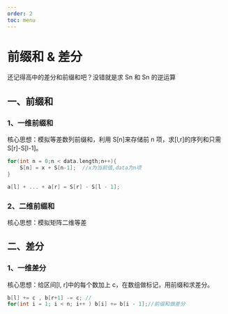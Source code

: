```yaml
---
order: 2
toc: menu
---
```


# 前缀和 & 差分

还记得高中的差分和前缀和吧？没错就是求 Sn 和 Sn 的逆运算

## 一、前缀和

### 1、一维前缀和

核心思想：模拟等差数列前缀和，利用 S[n]来存储前 n 项，求[l,r]的序列和只需 S[r]-S[l-1]。

```C
for(int n = 0;n < data.length;n++){
	S[n] = x + S[n-1];	//x为当前值,data为n项
}

a[l] + ... + a[r] = S[r] - S[l - 1];

```

### 2、二维前缀和

核心思想：模拟矩阵二维等差

## 二、差分

### 1、一维差分

核心思想：给区间[l, r]中的每个数加上 c，在数组做标记，用前缀和求差分。

```C
b[l] += c , b[r+1] -= c; //
for(int i = 1; i < n; i++ ) b[i] += b[i - 1];//前缀和做差分
```
